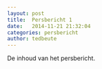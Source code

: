 ```yaml
---
layout: post
title:  Persbericht 1
date:   2014-11-21 21:32:04
categories: persbericht
author: tedbeute
---
```

De inhoud van het persbericht.
